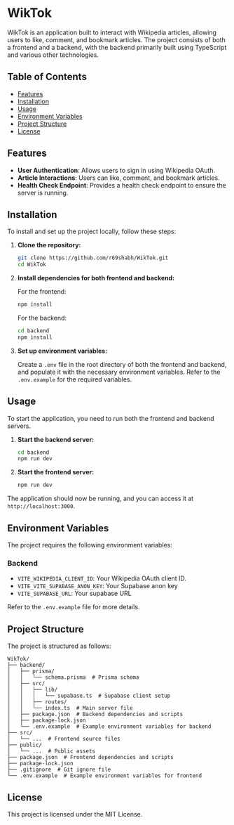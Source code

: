 # WikTok

WikTok is an application built to interact with Wikipedia articles, allowing users to like, comment, and bookmark articles. The project consists of both a frontend and a backend, with the backend primarily built using TypeScript and various other technologies.

## Table of Contents

- [Features](#features)
- [Installation](#installation)
- [Usage](#usage)
- [Environment Variables](#environment-variables)
- [Project Structure](#project-structure)
- [License](#license)

## Features

- **User Authentication**: Allows users to sign in using Wikipedia OAuth.
- **Article Interactions**: Users can like, comment, and bookmark articles.
- **Health Check Endpoint**: Provides a health check endpoint to ensure the server is running.

## Installation

To install and set up the project locally, follow these steps:

1. **Clone the repository:**

    ```sh
    git clone https://github.com/r69shabh/WikTok.git
    cd WikTok
    ```

2. **Install dependencies for both frontend and backend:**

    For the frontend:
    ```sh
    npm install
    ```

    For the backend:
    ```sh
    cd backend
    npm install
    ```

3. **Set up environment variables:**

    Create a `.env` file in the root directory of both the frontend and backend, and populate it with the necessary environment variables. Refer to the `.env.example` for the required variables.

## Usage

To start the application, you need to run both the frontend and backend servers.

1. **Start the backend server:**

    ```sh
    cd backend
    npm run dev
    ```

2. **Start the frontend server:**

    ```sh
    npm run dev
    ```

The application should now be running, and you can access it at `http://localhost:3000`.

## Environment Variables

The project requires the following environment variables:

### Backend

- `VITE_WIKIPEDIA_CLIENT_ID`: Your Wikipedia OAuth client ID.
- `VITE_VITE_SUPABASE_ANON_KEY`: Your Supabase anon key
- `VITE_SUPABASE_URL`: Your supabase URL

Refer to the `.env.example` file for more details.

## Project Structure

The project is structured as follows:

```
WikTok/
├── backend/
│   ├── prisma/
│   │   └── schema.prisma  # Prisma schema
│   ├── src/
│   │   ├── lib/
│   │   │   └── supabase.ts  # Supabase client setup
│   │   ├── routes/
│   │   └── index.ts  # Main server file
│   ├── package.json  # Backend dependencies and scripts
│   ├── package-lock.json
│   └── .env.example  # Example environment variables for backend
├── src/
│   └── ...  # Frontend source files
├── public/
│   └── ...  # Public assets
├── package.json  # Frontend dependencies and scripts
├── package-lock.json
├── .gitignore  # Git ignore file
└── .env.example  # Example environment variables for frontend
```

## License

This project is licensed under the MIT License.
